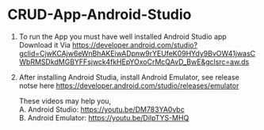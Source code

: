 # CRUD-App-Android-Studio
1. To run the App you must have well installed Android Studio app
Download it Via https://developer.android.com/studio?gclid=CjwKCAjw6eWnBhAKEiwADpnw9rYEUfeK09HYdy9BvOW41jwasCWbRMSDkdMGBYFFsjwck4fkHEpYOxoCrMcQAvD_BwE&gclsrc=aw.ds

2. After installing Android Studia, install Android Emulator, see release notse here https://developer.android.com/studio/releases/emulator

   These videos may help you,                                  
   A. Android Studio: https://youtu.be/DM783YA0vbc                                       
   B. Android Emulator: https://youtu.be/DilpTYS-MHQ
